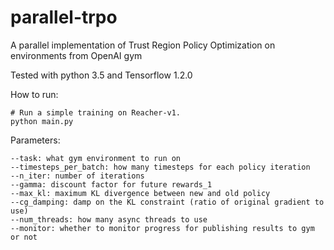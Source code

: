 # parallel-trpo

A parallel implementation of Trust Region Policy Optimization on environments from OpenAI gym

Tested with python 3.5 and Tensorflow 1.2.0

How to run:
```
# Run a simple training on Reacher-v1.
python main.py

```
Parameters:
```
--task: what gym environment to run on
--timesteps_per_batch: how many timesteps for each policy iteration
--n_iter: number of iterations
--gamma: discount factor for future rewards_1
--max_kl: maximum KL divergence between new and old policy
--cg_damping: damp on the KL constraint (ratio of original gradient to use)
--num_threads: how many async threads to use
--monitor: whether to monitor progress for publishing results to gym or not
```
